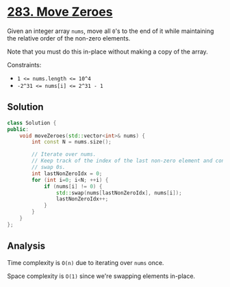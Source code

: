 # [283. Move Zeroes](https://leetcode.com/problems/move-zeroes)

Given an integer array `nums`, move all `0`'s to the end of it while maintaining
the relative order of the non-zero elements.

Note that you must do this in-place without making a copy of the array.

Constraints:

* `1 <= nums.length <= 10^4`
* `-2^31 <= nums[i] <= 2^31 - 1`

## Solution

```c++
class Solution {
public:
    void moveZeroes(std::vector<int>& nums) {
        int const N = nums.size();

        // Iterate over nums.
        // Keep track of the index of the last non-zero element and continue to
        // swap 0s.
        int lastNonZeroIdx = 0;
        for (int i=0; i<N; ++i) {
            if (nums[i] != 0) {
                std::swap(nums[lastNonZeroIdx], nums[i]);
                lastNonZeroIdx++;
            }
        }
    }
};
```

## Analysis

Time complexity is `O(n)` due to iterating over `nums` once.

Space complexity is `O(1)` since we're swapping elements in-place.

